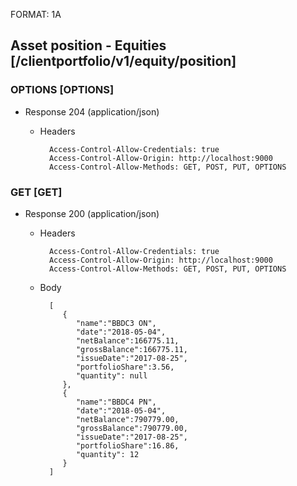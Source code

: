 FORMAT: 1A

## Asset position - Equities [/clientportfolio/v1/equity/position]

### OPTIONS [OPTIONS]

+ Response 204 (application/json)

  + Headers

          Access-Control-Allow-Credentials: true
          Access-Control-Allow-Origin: http://localhost:9000
          Access-Control-Allow-Methods: GET, POST, PUT, OPTIONS

### GET [GET]

+ Response 200 (application/json)

  + Headers

          Access-Control-Allow-Credentials: true
          Access-Control-Allow-Origin: http://localhost:9000
          Access-Control-Allow-Methods: GET, POST, PUT, OPTIONS


  + Body

          [
             {
                "name":"BBDC3 ON",
                "date":"2018-05-04",
                "netBalance":166775.11,
                "grossBalance":166775.11,
                "issueDate":"2017-08-25",
                "portfolioShare":3.56,
                "quantity": null
             },
             {
                "name":"BBDC4 PN",
                "date":"2018-05-04",
                "netBalance":790779.00,
                "grossBalance":790779.00,
                "issueDate":"2017-08-25",
                "portfolioShare":16.86,
                "quantity": 12
             }
          ]
